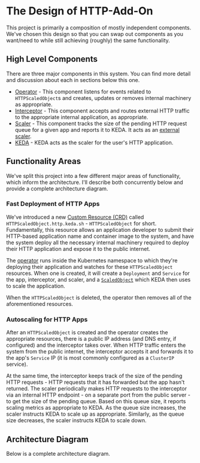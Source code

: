 # The Design of HTTP-Add-On

This project is primarily a composition of mostly independent components. We've chosen this design so that you can swap out components as you want/need to while still achieving (roughly) the same functionality.

## High Level Components

There are three major components in this system. You can find more detail and discussion about each in sections below this one.

- [Operator](./operator) - This component listens for events related to `HTTPScaledObject`s and creates, updates or removes internal machinery as appropriate.
- [Interceptor](./interceptor) - This component accepts and routes external HTTP traffic to the appropriate internal application, as appropriate.
- [Scaler](./scaler) - This component tracks the size of the pending HTTP request queue for a given app and reports it to KEDA. It acts as an [external scaler](https://keda.sh/docs/2.1/scalers/external-push/).
- [KEDA](https://keda.sh) - KEDA acts as the scaler for the user's HTTP application.

## Functionality Areas

We've split this project into a few different major areas of functionality, which inform the architecture. I'll describe both concurrently below and provide a complete architecture diagram.

### Fast Deployment of HTTP Apps

We've introduced a new [Custom Resource (CRD)](https://kubernetes.io/docs/concepts/extend-kubernetes/api-extension/custom-resources/) called `HTTPScaledObject.http.keda.sh` - `HTTPScaledObject` for short. Fundamentally, this resource allows an application developer to submit their HTTP-based application name and container image to the system, and have the system deploy all the necessary internal machinery required to deploy their HTTP application and expose it to the public internet.

The [operator](./operator) runs inside the Kubernetes namespace to which they're deploying their application and watches for these `HTTPScaledObject` resources. When one is created, it will create a `Deployment` and `Service` for the app, interceptor, and scaler, and a [`ScaledObject`](https://keda.sh/docs/2.1/concepts/scaling-deployments/) which KEDA then uses to scale the application.

When the `HTTPScaledObject` is deleted, the operator then removes all of the aforementioned resources.

### Autoscaling for HTTP Apps

After an `HTTPScaledObject` is created and the operator creates the appropriate resources, there is a public IP address (and DNS entry, if configured) and the interceptor takes over. When HTTP traffic enters the system from the public internet, the interceptor accepts it and forwards it to the app's `Service` IP (it is most commonly configured as a `ClusterIP` service).

At the same time, the interceptor keeps track of the size of the pending HTTP requests - HTTP requests that it has forwarded but the app hasn't returned. The scaler periodically makes HTTP requests to the interceptor via an internal HTTP endpoint - on a separate port from the public server - to get the size of the pending queue. Based on this queue size, it reports scaling metrics as appropriate to KEDA. As the queue size increases, the scaler instructs KEDA to scale up as appropriate. Similarly, as the queue size decreases, the scaler instructs KEDA to scale down.


## Architecture Diagram

Below is a complete architecture diagram. 